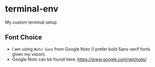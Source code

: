 # terminal-env
My custom terminal setup

## Font Choice
- I am using `Noto Sans` from Google Noto (I prefer bold Sans-serif fonts given my vision).
- Google Noto can be found here:  https://www.google.com/get/noto/
